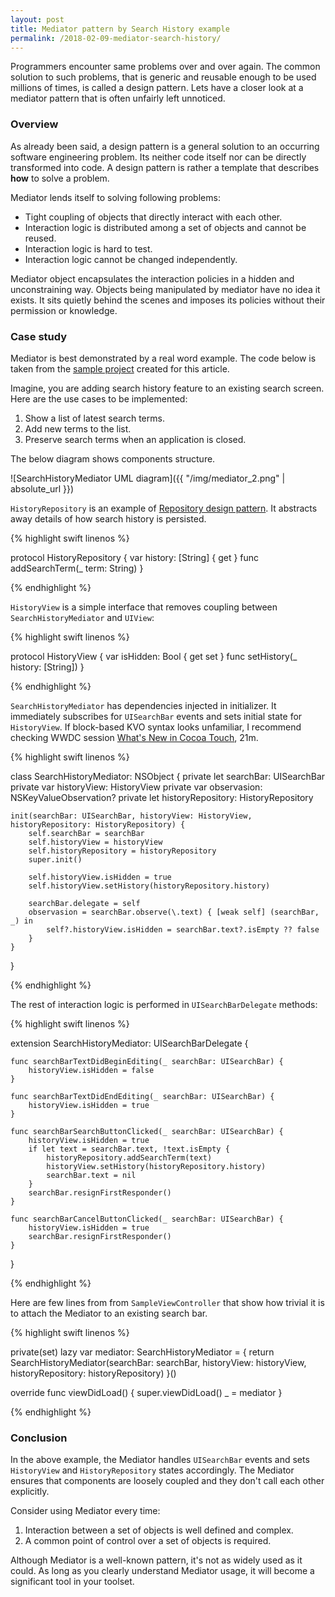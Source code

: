 ```yaml
---
layout: post
title: Mediator pattern by Search History example
permalink: /2018-02-09-mediator-search-history/
---
```


Programmers encounter same problems over and over again. The common solution to such problems, that is generic and reusable enough to be used millions of times, is called a design pattern. Lets have a closer look at a mediator pattern that is often unfairly left unnoticed.

### Overview

As already been said, a design pattern is a general solution to an occurring software engineering problem. Its neither code itself nor can be directly transformed into code. A design pattern is rather a template that describes **how** to solve a problem.

Mediator lends itself to solving following problems:
* Tight coupling of objects that directly interact with each other.
* Interaction logic is distributed among a set of objects and cannot be reused.
* Interaction logic is hard to test.
* Interaction logic cannot be changed independently.

Mediator object encapsulates the interaction policies in a hidden and unconstraining way. Objects being manipulated by mediator have no idea it exists. It sits quietly behind the scenes and imposes its policies without their permission or knowledge.

### Case study

Mediator is best demonstrated by a real word example. The code below is taken from the [sample project][sample-project] created for this article.

Imagine, you are adding search history feature to an existing search screen. Here are the use cases to be implemented:
1. Show a list of latest search terms.
2. Add new terms to the list.
3. Preserve search terms when an application is closed.

The below diagram shows components structure.

![SearchHistoryMediator UML diagram]({{ "/img/mediator_2.png" | absolute_url }})
 
`HistoryRepository` is an example of [Repository design pattern][repository-def]. It abstracts away details of how search history is persisted.

{% highlight swift linenos %}

protocol HistoryRepository {
    var history: [String] { get }
    func addSearchTerm(_ term: String)
}

{% endhighlight %}

`HistoryView` is a simple interface that removes coupling between `SearchHistoryMediator` and `UIView`:

{% highlight swift linenos %}

protocol HistoryView {
    var isHidden: Bool { get set }
    func setHistory(_ history: [String])
}

{% endhighlight %}

`SearchHistoryMediator` has dependencies injected in initializer. It immediately subscribes for `UISearchBar` events and sets initial state for `HistoryView`. If block-based KVO syntax looks unfamiliar, I recommend checking WWDC session [What's New in Cocoa Touch](https://developer.apple.com/videos/play/wwdc2017/201/), 21m.

{% highlight swift linenos %}

class SearchHistoryMediator: NSObject {
    private let searchBar: UISearchBar
    private var historyView: HistoryView
    private var observasion: NSKeyValueObservation?
    private let historyRepository: HistoryRepository

    init(searchBar: UISearchBar, historyView: HistoryView, historyRepository: HistoryRepository) {
        self.searchBar = searchBar
        self.historyView = historyView
        self.historyRepository = historyRepository
        super.init()

        self.historyView.isHidden = true
        self.historyView.setHistory(historyRepository.history)

        searchBar.delegate = self
        observasion = searchBar.observe(\.text) { [weak self] (searchBar, _) in
            self?.historyView.isHidden = searchBar.text?.isEmpty ?? false
        }
    }
}

{% endhighlight %}

The rest of interaction logic is performed in `UISearchBarDelegate` methods:

{% highlight swift linenos %}

extension SearchHistoryMediator: UISearchBarDelegate {

    func searchBarTextDidBeginEditing(_ searchBar: UISearchBar) {
        historyView.isHidden = false
    }

    func searchBarTextDidEndEditing(_ searchBar: UISearchBar) {
        historyView.isHidden = true
    }

    func searchBarSearchButtonClicked(_ searchBar: UISearchBar) {
        historyView.isHidden = true
        if let text = searchBar.text, !text.isEmpty {
            historyRepository.addSearchTerm(text)
            historyView.setHistory(historyRepository.history)
            searchBar.text = nil
        }
        searchBar.resignFirstResponder()
    }

    func searchBarCancelButtonClicked(_ searchBar: UISearchBar) {
        historyView.isHidden = true
        searchBar.resignFirstResponder()
    }
}

{% endhighlight %}

Here are few lines from from `SampleViewController` that show how trivial it is to attach the Mediator to an existing search bar.

{% highlight swift linenos %}

private(set) lazy var mediator: SearchHistoryMediator = {
    return SearchHistoryMediator(searchBar: searchBar, historyView: historyView, historyRepository: historyRepository)
}()

override func viewDidLoad() {
    super.viewDidLoad()
    _ = mediator
}

{% endhighlight %}

### Conclusion

In the above example, the Mediator handles `UISearchBar` events and sets `HistoryView` and `HistoryRepository` states accordingly. The Mediator ensures that components are loosely coupled and they don't call each other explicitly.

Consider using Mediator every time: 
1. Interaction between a set of objects is well defined and complex.
1. A common point of control over a set of objects is required.

Although Mediator is a well-known pattern, it's not as widely used as it could. As long as you clearly understand Mediator usage, it will become a significant tool in your toolset.

[repository-def]: https://msdn.microsoft.com/en-us/library/ff649690.aspx
[sample-project]: https://github.com/V8tr/SearchHistoryMediator
